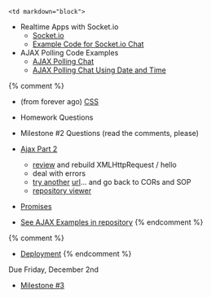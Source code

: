 	<td markdown="block">

* Realtime Apps with Socket.io
    * [Socket.io](slides/23/socketio.html)
    * [Example Code for Socket.io Chat](https://github.com/nyu-csci-ua-0480-001-fall-2016/examples/tree/master/class25/socketio-chat)
* AJAX Polling Code Examples
    * [AJAX Polling Chat](https://github.com/nyu-csci-ua-0480-001-fall-2016/examples/blob/master/class24/ajax-chat/public/javascripts/chat.js)
    * [AJAX Polling Chat Using Date and Time](https://github.com/nyu-csci-ua-0480-001-fall-2016/examples/blob/master/class24/ajax-chat/public/javascripts/chatTime.js)

{% comment %}
* (from forever ago) [CSS](slides/19/css.html)

* Homework Questions
* Milestone #2 Questions (read the comments, please)
* [Ajax Part 2](slides/21/ajax-express.html)
    * [review](slides/21/ajax-express.html#/8) and rebuild XMLHttpRequest / hello
    * deal with errors
    * [try another](slides/20/ajax.html#/25) [url](http://data.nba.com/data/15m/json/cms/noseason/game/20160205/0021500754/boxscore.json)...  and go back to CORs and SOP
    * [repository viewer](http://localhost:4000/slides/21/ajax-express.html#/10)
* [Promises](slides/22/promises.html)
* [See AJAX Examples in repository](https://github.com/jversoza/ait-spring-16-examples)
{% endcomment %}

{% comment %}
* [Deployment](slides/23/deployment.html)
{% endcomment %}

<!-- 
* [](slides//.html)
* [](slides//.html)
-->
</td>
	<td markdown="block">
<!--
* Chapter 
* Chapter 
-->
</td>
	<td markdown="block">
Due Friday, December 2nd

* [Milestone #3](final-project.html#milestone3)
</td>
